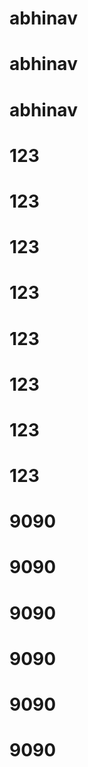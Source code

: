# abhinav
# abhinav
# abhinav
# 123
# 123
# 123
# 123
# 123
# 123
# 123
# 123
# 9090
# 9090
# 9090
# 9090
# 9090
# 9090
